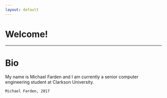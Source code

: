 ```yaml
---
layout: default
---
```


# [](#header-1)Welcome!

* * *

# Bio

My name is Michael Farden and I am currently a senior computer engineering student at Clarkson University. 

<!--- [Bio](../pages/Bio)

[Projects](../pages/Projects)

[Skills & Interests](../pages/Skills & Interests)

[Links](../pages/Links) --->

```
Michael Farden, 2017
```
